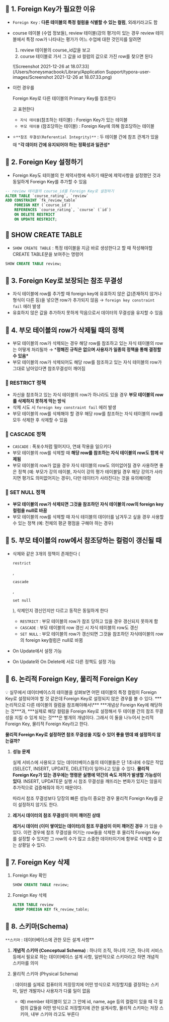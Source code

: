 ## 📌 1. Foreign Key가 필요한 이유

- `Foreign Key` : **다른 테이블의 특정 컬럼을 식별할 수 있는 컬럼**, 외래키라고도 함

- course 테이블 (수업 정보들), review 테이블(강의 평가)이 있는 경우 review 테이블에서 특정 row가 나타내는 평가가 어느 수업에 대한 것인지를 알려면

  1. review 테이블의 course_id값을 보고
  2. course 테이블로 가서 그 값을 id 컬럼의 값으로 가진 row를 찾으면 된다

  ![Screenshot 2021-12-26 at 18.07.33](/Users/honeysmacbook/Library/Application Support/typora-user-images/Screenshot 2021-12-26 at 18.07.33.png)

- 이런 경우를 

  Foreign Key로 다른 테이블의 Primary Key를 참조한다

  고 표현한다

  - `자식 테이블`(참조하는 테이블) : Foreign Key가 있는 테이블
  - `부모 테이블` (참조당하는 테이블) : Foreign Key에 의해 참조당하는 테이블

- ⭐️`**참조 무결성(Referential Integrity)**` : 두 테이블 간에 참조 관계가 있을 때 ***각 데이터 간에 유지되어야 하는 정확성과 일관성\***



## 📌 2. Foreign Key 설정하기

- Foreign Key도 테이블의 한 제약사항에 속하기 때문에 제약사항을 설정했던 것과 동일하게 Foreign Key를 추가할 수 있음

```sql
-- review 테이블의 course_id를 Foreign Key로 설정하기
ALTER TABLE `course_rating`, `review`
ADD CONSTRAINT `fk_review_table`
	FOREIGN KEY (`course_id`)
	REFERENCES `course_rating`, `course` (`id`)
	ON DELETE RESTRICT
	ON UPDATE RESTRICT;
```



## 📝 SHOW CREATE TABLE

- `SHOW CREATE TABLE` : 특정 테이블을 지금 바로 생성한다고 할 때 작성해야할 CREATE TABLE문을 보여주는 명령어

```sql
SHOW CREATE TABLE review;
```



## 📌 3.  Foreign Key로 보장되는 참조 무결성

- 자식 테이블에 row를 추가할 때 foreign key에 유효하지 않은 값(존재하지 않거나 형식이 다른 등)을 넣으면 row가 추가되지 않음 → `foreign key constraint fail` 에러 발생
- 유효하지 않은 값을 추가하지 못하게 막음으로서 데이터의 무결성을 유지할 수 있음

## 📌 4. 부모 테이블의 row가 삭제될 때의 정책

- 부모 테이블의 row가 삭제되는 경우 해당 row를 참조하고 있는 자식 테이블의 row는 어떻게 처리될까 → ***정해진 규칙은 없으며 사용자가 일종의 정책을 통해 결정할 수 있음\***
- 부모 테이블의 row가 삭제되어도 해당 row를 참조하고 있는 자식 테이블의 row가 그대로 남아있다면 참조무결성이 깨어짐

### 📝 RESTRICT 정책

- 자신을 참조하고 있는 자식 테이블의 row가 하나라도 있을 경우 **부모 테이블의 row를 삭제하지 못하게 막는 방식**
- 삭제 시도 시 `foreign key constraint fail` 에러 발생
- 부모 테이블의 row를 삭제해야 할 경우 해당 row를 참조하는 자식 테이블의 row를 모두 삭제한 후 삭제할 수 있음

### 📝 CASCADE 정책

- `CASCADE` : 폭포수처럼 떨어지다, 연쇄 작용을 일으키다
- 부모 테이블의 row를 삭제할 때 **해당 row를 참조하는 자식 테이블의 row도 함께 삭제됨**
- 부모 테이블의 row가 없을 경우 자식 테이블의 row도 의미없어질 경우 사용하면 좋은 정책 (예: 부모가 강의 테이블, 자식이 강의 평가 테이블일 경우 해당 강의가 사라지면 평가도 의미없어지는 경우), 다만 데이터가 사라진다는 것을 유의해야함

### 📝 SET NULL 정책

- **부모 테이블의 row가 삭제되면 그것을 참조하던 자식 테이블의 row의 foreign key 컬럼을 null로 바꿈**
- 부모 테이블의 row를 삭제할 때 자식 테이블의 데이터를 남겨두고 싶을 경우 사용할 수 있는 정책 (예: 전체의 평균 평점을 구해야 하는 경우)

## 📌 5. 부모 테이블의 row에서 참조당하는 컬럼이 갱신될 때

- 삭제와 같은 3개의 정책이 존재한다 (

  ```
  restrict
  ```

  , 

  ```
  cascade
  ```

  , 

  ```
  set null
  ```

  ), 삭제인지 갱신인지만 다르고 동작은 동일하게 한다

  - `RESTRICT` : 부모 테이블의 row가 참조 당하고 있을 경우 갱신되지 못하게 함
  - `CASCADE` : 부모 테이블의 row 갱신 시 자식 테이블의 row도 갱신
  - `SET NULL` : 부모 테이블의 row가 갱신되면 그것을 참조하던 자식테이블의 row의 foreign key컬럼은 null로 바뀜

- On Update에서 설정 가능

- On Update와 On Delete에 서로 다른 정책도 설정 가능

## 📌 6. 논리적 Foreign Key, 물리적 Foreign Key

<aside> 💡 실무에서 데이터베이스의 테이블을 살펴보면 어떤 테이블의 특정 컬럼이 Foreign Key로 설정되어야 할 것 같은데 Foreign Key로 설정되지 않은 경우를 볼 수 있다. ***논리적으로 다른 테이블의 컬럼을 참조해야해서\*** ***개념상 Foreign Key에 해당하는 것***과, ***실제로 해당 컬럼을 Foreign Key로 설정해서 두 테이블 간의 참조 무결성을 지킬 수 있게 되는 것***은 별개의 개념이다. 그래서 이 둘을 나누어서 논리적 Foreign Key, 물리적 Foreign Key라고 한다.

</aside>

**물리적 Foreign Key로 설정하면 참조 무결성을 지킬 수 있어 좋을 텐데 왜 설정하지 않는걸까?**

1. **성능 문제**

   실제 서비스에 사용되고 있는 데이터베이스들의 테이블들은 단 1초내에 수많은 작업(SELECT, INSERT, UPDATE, DELETE)이 일어나고 있을 수 있다. **물리적 Foreign Key가 있는 경우에는 명령문 실행에 약간의 속도 저하가 발생할 가능성이 있다**. INSERT, UPDATE문 실행 시 참조 무결성을 깨뜨리는 변화가 있지는 않을지 추가적으로 검증해줘야 하기 때문이다.

   따라서 참조 무결성보다 당장의 빠른 성능이 중요한 경우 물리적 Foreign Key를 굳이 설정하지 않기도 한다.

2. **레거시 데이터의 참조 무결성이 이미 깨어진 상태**

   **레거시 데이터 (이미 쌓여있는 데이터)의 참조 무결성이 이미 깨어진 경우** 가 있을 수 있다. 이런 경우에 참조 무결성을 어기는 row들을 삭제한 후 물리적 Foreign Key를 설정할 수 있지만 그 row의 수가 많고 소중한 데이터이기에 함부로 삭제할 수 없는 상황일 수 있다.

## 📌 7. Foreign Key 삭제

1. Foreign Key 확인

   ```sql
   SHOW CREATE TABLE review;
   ```

2. Foreign Key 삭제

   ```sql
   ALTER TABLE review
   	DROP FOREIGN KEY fk_review_table;
   ```

## 📌 8. 스키마(Schema)

`**스키마` : 데이터베이스에 관한 모든 설계 사항**

1. **개념적 스키마 (Conceptual Schema)** : 하나의 조직, 하나의 기관, 하나의 서비스 등에서 필요로 하는 데이터베이스 설계 사항, 일반적으로 스키마라고 하면 개념적 스키마를 의미

2. 물리적 스키마 (Physical Schema)

    : 데이터를 실제로 컴퓨터의 저장장치에 어떤 방식으로 저장할지를 결정하는 스키마, 일반 개발자나 사용자가 다룰 일이 없음

   - 예) member 테이블이 있고 그 안에 id, name, age 등의 컬럼이 있을 때 각 컬럼의 값들을 어떤 방식으로 저장할지에 관한 설계사항, 물리적 스키마는 저장 스키마, 내부 스키마 라고도 부른다